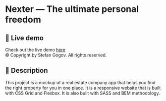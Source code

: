 # Nexter — The ultimate personal freedom

## 🔴 Live demo

Check out the live demo [here](https://stekatag.github.io/nexter/)<br>
© Copyright by Stefan Gogov. All rights reserved.

## 📝 Description

This project is a mockup of a real estate company app that helps you find the right property for you in one place. It is a responsive website that is built with CSS Grid and Flexbox. It is also built with SASS and BEM methodology.
